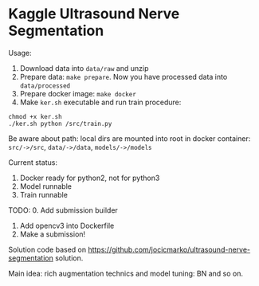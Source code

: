 # Kaggle Ultrasound Nerve Segmentation

Usage:

1. Download data into `data/raw` and unzip
2. Prepare data: `make prepare`. Now you have processed data into `data/processed`
3. Prepare docker image: `make docker`
4. Make `ker.sh` executable and run train procedure:
```
chmod +x ker.sh
./ker.sh python /src/train.py
```
Be aware about path:
local dirs are mounted into root in docker container:
`src/->/src`, `data/->/data`, `models/->/models`



Current status:
1. Docker ready for python2, not for python3
2. Model runnable
3. Train runnable

TODO:
0. Add submission builder
1. Add opencv3 into Dockerfile
2. Make a submission!

Solution code based on https://github.com/jocicmarko/ultrasound-nerve-segmentation solution.

Main idea: rich augmentation technics and model tuning: BN and so on.


